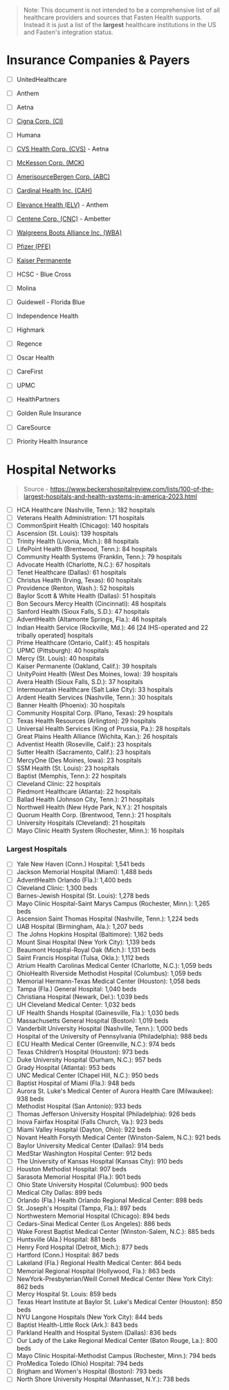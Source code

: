 
> Note: This document is not intended to be a comprehensive list of all healthcare providers and sources that Fasten Health supports. Instead it is just a list of the **largest** healthcare institutions in the US and Fasten's integration status. 

# Insurance Companies & Payers

- [ ] UnitedHealthcare
- [ ] Anthem
- [ ] Aetna 
- [ ] [Cigna Corp. (CI)](https://www.investopedia.com/markets/quote?tvwidgetsymbol=CI)
- [ ] Humana
- [ ] [CVS Health Corp. (CVS)](https://www.investopedia.com/markets/quote?tvwidgetsymbol=CVS) - Aetna
- [ ] [McKesson Corp. (MCK)](https://www.investopedia.com/markets/quote?tvwidgetsymbol=MCK)
- [ ] [AmerisourceBergen Corp. (ABC)](https://www.investopedia.com/markets/quote?tvwidgetsymbol=ABC)
- [ ] [Cardinal Health Inc. (CAH)](https://www.investopedia.com/markets/quote?tvwidgetsymbol=CAH)
- [ ] [Elevance Health (ELV)](https://www.investopedia.com/markets/quote?tvwidgetsymbol=ELV) - Anthem
- [ ] [Centene Corp. (CNC)](https://www.investopedia.com/markets/quote?tvwidgetsymbol=CNC) - Ambetter
- [ ] [Walgreens Boots Alliance Inc. (WBA)](https://www.investopedia.com/markets/quote?tvwidgetsymbol=WBA)
- [ ] [Pfizer (PFE)](https://www.investopedia.com/markets/quote?tvwidgetsymbol=PFE)
- [ ] [Kaiser Permanente](https://www.valuepenguin.com/largest-health-insurance-companies#kaiser "Kaiser Permanente")
- [ ] HCSC - Blue Cross
- [ ] Molina
- [ ] Guidewell - Florida Blue
- [ ] Independence Health
- [ ] Highmark
- [ ] Regence
- [ ] Oscar Health
- [ ] CareFirst
- [ ] UPMC
- [ ] HealthPartners
- [ ] Golden Rule Insurance
- [ ] CareSource
- [ ] Priority Health Insurance


# Hospital Networks

> Source - https://www.beckershospitalreview.com/lists/100-of-the-largest-hospitals-and-health-systems-in-america-2023.html


- [ ] HCA Healthcare (Nashville, Tenn.): 182 hospitals   
- [ ] Veterans Health Administration: 171 hospitals   
- [ ] CommonSpirit Health (Chicago): 140 hospitals   
- [ ] Ascension (St. Louis): 139 hospitals   
- [ ] Trinity Health (Livonia, Mich.): 88 hospitals   
- [ ] LifePoint Health (Brentwood, Tenn.): 84 hospitals  
- [ ] Community Health Systems (Franklin, Tenn.): 79 hospitals  
- [ ] Advocate Health (Charlotte, N.C.): 67 hospitals   
- [ ] Tenet Healthcare (Dallas): 61 hospitals   
- [ ] Christus Health (Irving, Texas): 60 hospitals  
- [ ] Providence (Renton, Wash.): 52 hospitals   
- [ ] Baylor Scott & White Health (Dallas): 51 hospitals   
- [ ] Bon Secours Mercy Health (Cincinnati): 48 hospitals  
- [ ] Sanford Health (Sioux Falls, S.D.): 47 hospitals   
- [ ] AdventHealth (Altamonte Springs, Fla.): 46 hospitals 
- [ ] Indian Health Service (Rockville, Md.): 46 [24 IHS-operated and 22 tribally operated] hospitals  
- [ ] Prime Healthcare (Ontario, Calif.): 45 hospitals   
- [ ] UPMC (Pittsburgh): 40 hospitals   
- [ ] Mercy (St. Louis): 40 hospitals    
- [ ] Kaiser Permanente (Oakland, Calif.): 39 hospitals    
- [ ] UnityPoint Health (West Des Moines, Iowa): 39 hospitals   
- [ ] Avera Health (Sioux Falls, S.D.): 37 hospitals    
- [ ] Intermountain Healthcare (Salt Lake City): 33 hospitals  
- [ ] Ardent Health Services (Nashville, Tenn.): 30 hospitals    
- [ ] Banner Health (Phoenix): 30 hospitals    
- [ ] Community Hospital Corp. (Plano, Texas): 29 hospitals  
- [ ] Texas Health Resources (Arlington): 29 hospitals   
- [ ] Universal Health Services (King of Prussia, Pa.): 28 hospitals 
- [ ] Great Plains Health Alliance (Wichita, Kan.): 26 hospitals  
- [ ]  Adventist Health (Roseville, Calif.): 23 hospitals  
- [ ] Sutter Health (Sacramento, Calif.): 23 hospitals   
- [ ] MercyOne (Des Moines, Iowa): 23 hospitals   
- [ ] SSM Health (St. Louis): 23 hospitals    
- [ ] Baptist (Memphis, Tenn.): 22 hospitals   
- [ ] Cleveland Clinic: 22 hospitals  
- [ ] Piedmont Healthcare (Atlanta): 22 hospitals  
- [ ] Ballad Health (Johnson City, Tenn.): 21 hospitals   
- [ ] Northwell Health (New Hyde Park, N.Y.): 21 hospitals   
- [ ] Quorum Health Corp. (Brentwood, Tenn.): 21 hospitals    
- [ ] University Hospitals (Cleveland): 21 hospitals   
- [ ] Mayo Clinic Health System (Rochester, Minn.): 16 hospitals

### **Largest Hospitals**

- [ ] Yale New Haven (Conn.) Hospital: 1,541 beds 
- [ ] Jackson Memorial Hospital (Miami): 1,488 beds  
- [ ] AdventHealth Orlando (Fla.): 1,400 beds  
- [ ] Cleveland Clinic: 1,300 beds   
- [ ] Barnes-Jewish Hospital (St. Louis): 1,278 beds   
- [ ] Mayo Clinic Hospital-Saint Marys Campus (Rochester, Minn.): 1,265 beds   
- [ ] Ascension Saint Thomas Hospital (Nashville, Tenn.): 1,224 beds  
- [ ] UAB Hospital (Birmingham, Ala.): 1,207 beds    
- [ ] The Johns Hopkins Hospital (Baltimore): 1,162 beds  
- [ ] Mount Sinai Hospital (New York City): 1,139 beds   
- [ ] Beaumont Hospital-Royal Oak (Mich.): 1,131 beds   
- [ ] Saint Francis Hospital (Tulsa, Okla.): 1,112 beds   
- [ ] Atrium Health Carolinas Medical Center (Charlotte, N.C.): 1,059 beds  
- [ ] OhioHealth Riverside Methodist Hospital (Columbus): 1,059 beds   
- [ ] Memorial Hermann-Texas Medical Center (Houston): 1,058 beds   
- [ ] Tampa (Fla.) General Hospital: 1,040 beds   
- [ ] Christiana Hospital (Newark, Del.): 1,039 beds   
- [ ] UH Cleveland Medical Center: 1,032 beds
- [ ] UF Health Shands Hospital (Gainesville, Fla.): 1,030 beds  
- [ ] Massachusetts General Hospital (Boston): 1,019 beds   
- [ ] Vanderbilt University Hospital (Nashville, Tenn.): 1,000 beds   
- [ ] Hospital of the University of Pennsylvania (Philadelphia): 988 beds  
- [ ] ECU Health Medical Center (Greenville, N.C.): 974 beds   
- [ ] Texas Children’s Hospital (Houston): 973 beds  
- [ ] Duke University Hospital (Durham, N.C.): 957 beds  
- [ ] Grady Hospital (Atlanta): 953 beds  
- [ ] UNC Medical Center (Chapel Hill, N.C.): 950 beds   
- [ ] Baptist Hospital of Miami (Fla.): 948 beds  
- [ ] Aurora St. Luke's Medical Center of Aurora Health Care (Milwaukee): 938 beds  
- [ ] Methodist Hospital (San Antonio): 933 beds   
- [ ] Thomas Jefferson University Hospital (Philadelphia): 926 beds   
- [ ] Inova Fairfax Hospital (Falls Church, Va.): 923 beds   
- [ ] Miami Valley Hospital (Dayton, Ohio): 922 beds   
- [ ] Novant Health Forsyth Medical Center (Winston-Salem, N.C.): 921 beds   
- [ ] Baylor University Medical Center (Dallas): 914 beds  
- [ ] MedStar Washington Hospital Center: 912 beds   
- [ ] The University of Kansas Hospital (Kansas City): 910 beds  
- [ ] Houston Methodist Hospital: 907 beds
- [ ] Sarasota Memorial Hospital (Fla.): 901 beds  
- [ ] Ohio State University Hospital (Columbus): 900 beds   
- [ ] Medical City Dallas: 899 beds 
- [ ] Orlando (Fla.) Health Orlando Regional Medical Center: 898 beds  
- [ ] St. Joseph's Hospital (Tampa, Fla.): 897 beds  
- [ ] Northwestern Memorial Hospital (Chicago): 894 beds   
- [ ] Cedars-Sinai Medical Center (Los Angeles): 886 beds   
- [ ] Wake Forest Baptist Medical Center (Winston-Salem, N.C.): 885 beds   
- [ ] Huntsville (Ala.) Hospital: 881 beds   
- [ ] Henry Ford Hospital (Detroit, Mich.): 877 beds  
- [ ] Hartford (Conn.) Hospital: 867 beds   
- [ ] Lakeland (Fla.) Regional Health Medical Center: 864 beds 
- [ ] Memorial Regional Hospital (Hollywood, Fla.): 863 beds  
- [ ] NewYork-Presbyterian/Weill Cornell Medical Center (New York City): 862 beds   
- [ ] Mercy Hospital St. Louis: 859 beds   
- [ ] Texas Heart Institute at Baylor St. Luke's Medical Center (Houston): 850 beds   
- [ ] NYU Langone Hospitals (New York City): 844 beds   
- [ ] Baptist Health-Little Rock (Ark.): 843 beds   
- [ ] Parkland Health and Hospital System (Dallas): 836 beds   
- [ ] Our Lady of the Lake Regional Medical Center (Baton Rouge, La.): 800 beds  
- [ ] Mayo Clinic Hospital-Methodist Campus (Rochester, Minn.): 794 beds   
- [ ] ProMedica Toledo (Ohio) Hospital: 794 beds   
- [ ] Brigham and Women's Hospital (Boston): 793 beds
- [ ] North Shore University Hospital (Manhasset, N.Y.): 738 beds